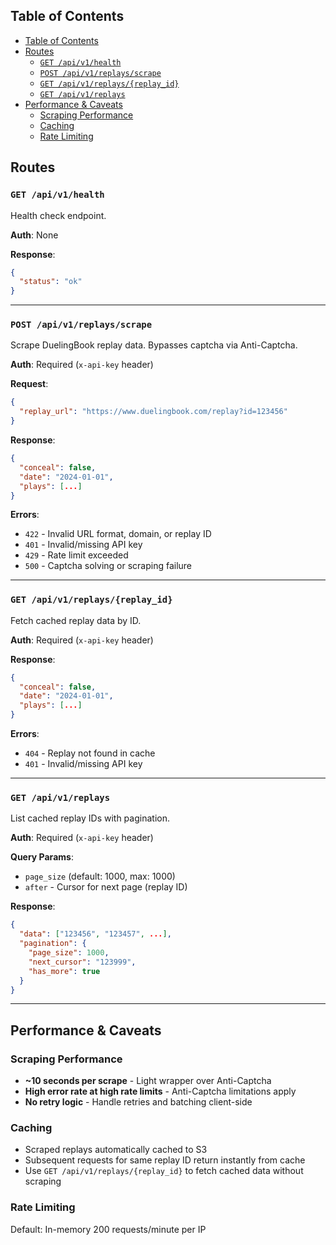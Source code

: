 ## Table of Contents
- [Table of Contents](#table-of-contents)
- [Routes](#routes)
  - [`GET /api/v1/health`](#get-apiv1health)
  - [`POST /api/v1/replays/scrape`](#post-apiv1replaysscrape)
  - [`GET /api/v1/replays/{replay_id}`](#get-apiv1replaysreplay_id)
  - [`GET /api/v1/replays`](#get-apiv1replays)
- [Performance \& Caveats](#performance--caveats)
  - [Scraping Performance](#scraping-performance)
  - [Caching](#caching)
  - [Rate Limiting](#rate-limiting)


## Routes

### `GET /api/v1/health`

Health check endpoint.

**Auth**: None

**Response**:
```json
{
  "status": "ok"
}
```

---

### `POST /api/v1/replays/scrape`

Scrape DuelingBook replay data. Bypasses captcha via Anti-Captcha.

**Auth**: Required (`x-api-key` header)

**Request**:
```json
{
  "replay_url": "https://www.duelingbook.com/replay?id=123456"
}
```

**Response**:
```json
{
  "conceal": false,
  "date": "2024-01-01",
  "plays": [...]
}
```

**Errors**:
- `422` - Invalid URL format, domain, or replay ID
- `401` - Invalid/missing API key
- `429` - Rate limit exceeded
- `500` - Captcha solving or scraping failure

---

### `GET /api/v1/replays/{replay_id}`

Fetch cached replay data by ID.

**Auth**: Required (`x-api-key` header)

**Response**:
```json
{
  "conceal": false,
  "date": "2024-01-01",
  "plays": [...]
}
```

**Errors**:
- `404` - Replay not found in cache
- `401` - Invalid/missing API key

---

### `GET /api/v1/replays`

List cached replay IDs with pagination.

**Auth**: Required (`x-api-key` header)

**Query Params**:
- `page_size` (default: 1000, max: 1000)
- `after` - Cursor for next page (replay ID)

**Response**:
```json
{
  "data": ["123456", "123457", ...],
  "pagination": {
    "page_size": 1000,
    "next_cursor": "123999",
    "has_more": true
  }
}
```

---

## Performance & Caveats

### Scraping Performance

- **~10 seconds per scrape** - Light wrapper over Anti-Captcha
- **High error rate at high rate limits** - Anti-Captcha limitations apply
- **No retry logic** - Handle retries and batching client-side

### Caching

- Scraped replays automatically cached to S3
- Subsequent requests for same replay ID return instantly from cache
- Use `GET /api/v1/replays/{replay_id}` to fetch cached data without scraping

### Rate Limiting

Default: In-memory 200 requests/minute per IP
